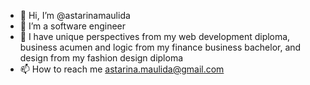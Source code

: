 - 👋 Hi, I’m @astarinamaulida
- 🌱 I’m a software engineer
- 💞️ I have unique perspectives from my web development diploma, business acumen and logic from my finance business bachelor, and design from my fashion design diploma
- 📫 How to reach me astarina.maulida@gmail.com

<!---
astarinamaulida/astarinamaulida is a ✨ special ✨ repository because its `README.md` (this file) appears on your GitHub profile.
You can click the Preview link to take a look at your changes.
--->
